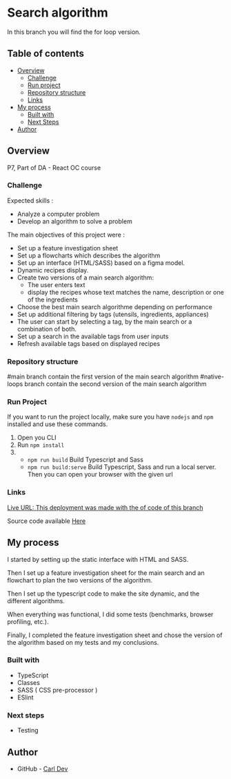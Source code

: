 # Search algorithm

In this branch you will find the for loop version.

## Table of contents

- [Overview](#overview)
    - [Challenge](#challenge)
    - [Run project](#run-project)
    - [Repository structure](#repository-structure)
    - [Links](#links)
- [My process](#my-process)
    - [Built with](#built-with)
    - [Next Steps](#next-steps)
- [Author](#author)

## Overview

P7, Part of DA - React OC course

### Challenge

Expected skills :

- Analyze a computer problem
- Develop an algorithm to solve a problem

The main objectives of this project were :

- Set up a feature investigation sheet
- Set up a flowcharts which describes the algorithm
- Set up an interface (HTML/SASS) based on a figma model.
- Dynamic recipes display.
- Create two versions of a main search algorithm:
    - The user enters text
    - display the recipes whose text matches the name, description or one of the ingredients
- Choose the best main search algorithme depending on performance
- Set up additional filtering by tags (utensils, ingredients, appliances)
- The user can start by selecting a tag, by the main search or a combination of both.
- Set up a search in the available tags from user inputs
- Refresh available tags based on displayed recipes

### Repository structure

#main branch contain the first version of the main search algorithm
#native-loops branch contain the second version of the main search algorithm

### Run Project

If you want to run the project locally, make sure you have `nodejs` and `npm` installed and use
these commands.

1. Open you CLI
2. Run ``npm install``
3.
    - ``npm run build`` Build Typescript and Sass
    - ``npm run build:serve`` Build Typescript, Sass and run a local server. Then you can open your browser with the
      given url

### Links

[Live URL: This deployment was made with the of code of this branch](https://p7-algo-git-nativeloops-thenewdevl.vercel.app)

Source code available [Here](https://github.com/TheNewDevl/p7-algo)

## My process

I started by setting up the static interface with HTML and SASS.

Then I set up a feature investigation sheet for the main search and an flowchart to plan the two versions of the
algorithm.

Then I set up the typescript code to make the site dynamic, and the different algorithms.

When everything was functional, I did some tests (benchmarks, browser profiling, etc.).

Finally, I completed the feature investigation sheet and chose the version of the algorithm based on my tests and my
conclusions.

### Built with

- TypeScript
- Classes
- SASS ( CSS pre-processor )
- ESlint

### Next steps

- Testing

## Author

- GitHub - [Carl Dev](https://github.com/TheNewDevl)